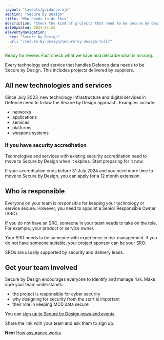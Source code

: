 ```yaml
---
layout: "layouts/guidance.njk"
section: "Secure by Design"
title: "Who needs to do this"
description: "Check the kind of projects that need to be Secure by Design and who in your team is responsible."
dateUpdated: 2024-05-23
eleventyNavigation:
  key: "Secure by Design"
  url: "/secure-by-design/secure-by-design-full/"
---
```


<p class="govuk-body" style="color:green">
Ready for review. Fact check what we have and describe what is missing.
</p> 

Every technology and service that handles Defence data needs to be Secure by Design. This includes projects delivered by suppliers.

## All new technologies and services

Since July 2023, new technology infrastructure and digital services in Defence need to follow the Secure by Design approach. Examples include: 

- networks
- applications
- services
- platforms
- weapons systems

### If you have security accreditation

Technologies and services with existing security accreditation need to move to Secure by Design when it expires. Start preparing for it now.

If your accreditation ends before 31 July 2024 and you need more time to move to Secure by Design, you can apply for a 12 month extension.

## Who is responsible

Everyone on your team is responsible for keeping your technology or service secure. However, you need to appoint a Senior Responsible Owner (SRO).

If you do not have an SRO, someone in your team needs to take on the role. For example, your product or service owner.

Your SRO needs to be someone with experience in risk management. If you do not have someone suitable, your project sponsor can be your SRO.

SROs are usually supported by security and delivery leads.  


## Get your team involved

Secure by Design encourages everyone to identify and manage risk. Make sure your team understands:

- the project is responsible for cyber security
- why designing for security from the start is important
- their role in keeping MOD data secure

You can [sign up to Secure by Design news and events](). 

Share the link with your team and ask them to sign up. 


**Next**
[How assurance works]()
